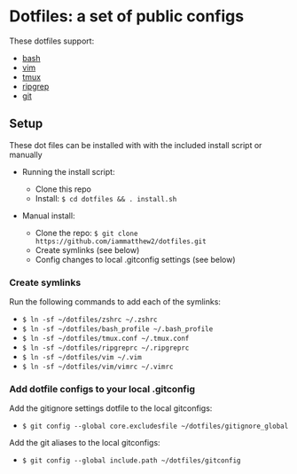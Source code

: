 # Dotfiles: a set of public configs

These dotfiles support:

* [bash](https://www.gnu.org/software/bash/)
* [vim](https://www.vim.org/)
* [tmux](https://github.com/tmux/tmux)
* [ripgrep](https://github.com/BurntSushi/ripgrep)
* [git](https://git-scm.com/docs/git-config)

## Setup

These dot files can be installed with with the included install script or manually

* Running the install script:
  * Clone this repo
  * Install: `$ cd dotfiles && . install.sh`

* Manual install:
  * Clone the repo: `$ git clone https://github.com/iammatthew2/dotfiles.git`
  * Create symlinks (see below)
  * Config changes to local .gitconfig settings (see below)

### Create symlinks

Run the following commands to add each of the symlinks:

* `$ ln -sf ~/dotfiles/zshrc ~/.zshrc`
* `$ ln -sf ~/dotfiles/bash_profile ~/.bash_profile`
* `$ ln -sf ~/dotfiles/tmux.conf ~/.tmux.conf`
* `$ ln -sf ~/dotfiles/ripgreprc ~/.ripgreprc`
* `$ ln -sf ~/dotfiles/vim ~/.vim`
* `$ ln -sf ~/dotfiles/vim/vimrc ~/.vimrc`

### Add dotfile configs to your local .gitconfig

Add the gitignore settings dotfile to the local gitconfigs:

* `$ git config --global core.excludesfile ~/dotfiles/gitignore_global`

Add the git aliases to the local gitconfigs:

* `$ git config --global include.path ~/dotfiles/gitconfig`

